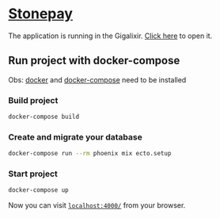 # [Stonepay](http://stonepay.gigalixirapp.com/)

The application is running in the Gigalixir. [Click here](http://stonepay.gigalixirapp.com/) to open it.

## Run project with docker-compose

Obs: [docker](https://docs.docker.com/get-docker/) and [docker-compose](https://docs.docker.com/compose/install/) need to be installed

### Build project

```bash
docker-compose build
```

### Create and migrate your database

```bash
docker-compose run --rm phoenix mix ecto.setup
```

### Start project

```bash
docker-compose up
```

Now you can visit [`localhost:4000/`](http://localhost:4000/) from your browser.
